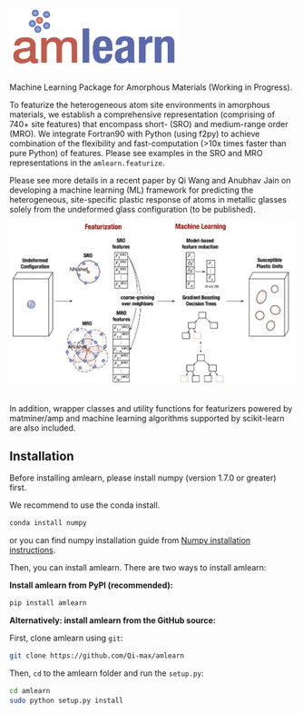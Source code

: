# <img alt="amlearn" src="docs_rst/_static/amlearn_logo.png" width="300">
Machine Learning Package for Amorphous Materials (Working in Progress).

To featurize the heterogeneous atom site environments in amorphous materials, we establish a comprehensive representation (comprising of 740+ site features) that encompass short- (SRO) and medium-range order (MRO). We integrate Fortran90 with Python (using f2py) to achieve combination of the
flexibility and fast-computation (>10x times faster than pure Python) of features. Please see examples
in the SRO and MRO representations in the `amlearn.featurize`. 

Please see more details in a recent paper by Qi Wang and Anubhav Jain on developing a machine learning (ML) framework for predicting the heterogeneous, site-specific plastic response of atoms in metallic glasses solely from the undeformed glass configuration (to be published).


<div align='center'><img alt="amlearn" src="docs_rst/_static/schematic_ML_of_deformation.png" width="800"></div>   
&nbsp;

In addition, wrapper classes and utility functions for featurizers powered by matminer/amp and machine
learning algorithms supported by scikit-learn are also included.         


## Installation

Before installing amlearn, please install numpy (version 1.7.0 or greater) first.

We recommend to use the conda install.

```sh
conda install numpy
```

or you can find numpy installation guide from [Numpy installation instructions](https://www.scipy.org/install.html).


Then, you can install amlearn. There are two ways to install amlearn:

**Install amlearn from PyPI (recommended):**

```sh
pip install amlearn
```


**Alternatively: install amlearn from the GitHub source:**

First, clone amlearn using `git`:

```sh
git clone https://github.com/Qi-max/amlearn
```

 Then, `cd` to the amlearn folder and run the `setup.py`:
```sh
cd amlearn
sudo python setup.py install
```


